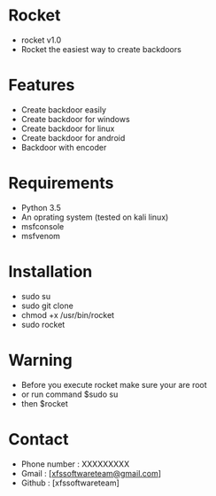 # Rocket
* rocket v1.0
* Rocket the easiest way to create backdoors

# Features
* Create backdoor easily
* Create backdoor for windows
* Create backdoor for linux
* Create backdoor for android
* Backdoor with encoder

# Requirements
* Python 3.5
* An oprating system (tested on kali linux)
* msfconsole
* msfvenom

# Installation
* sudo su
* sudo git clone
* chmod +x /usr/bin/rocket
* sudo rocket

# Warning
* Before you execute rocket make sure your are root
* or run command $sudo su
* then $rocket

# Contact
* Phone number : XXXXXXXXX
* Gmail : [xfssoftwareteam@gmail.com]
* Github : [xfssoftwareteam]
